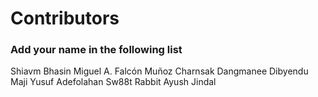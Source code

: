 
# Contributors

### Add your name in the following list


Shiavm Bhasin
Miguel A. Falcón Muñoz
Charnsak Dangmanee
Dibyendu Maji
Yusuf Adefolahan
Sw88t Rabbit
Ayush Jindal
